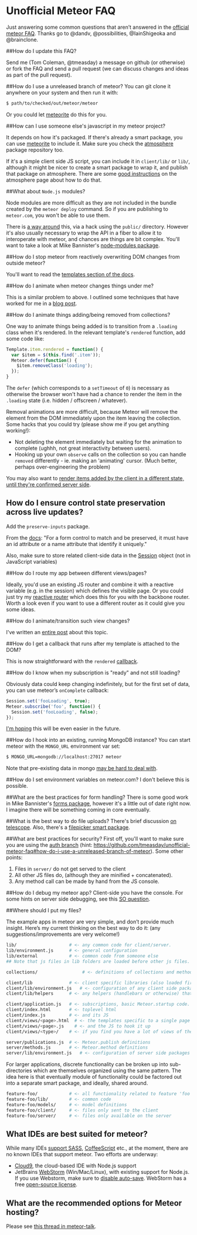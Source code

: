 Unofficial Meteor FAQ
=====================
Just answering some common questions that aren’t answered in the [official meteor FAQ](http://www.meteor.com/faq/). Thanks go to @dandv, @possibilities, @IainShigeoka and @brainclone. 

##How do I update this FAQ?

Send me (Tom Coleman, @tmeasday) a message on github (or otherwise) or fork the FAQ and send a pull request (we can discuss changes and ideas as part of the pull request).

##How do I use a unreleased branch of meteor?
You can git clone it anywhere on your system and then run it with:
```bash
$ path/to/checked/out/meteor/meteor
```

Or you could let [meteorite](http://oortcloud.github.com/meteorite/) do this for you.

##How can I use someone else's javascript in my meteor project?

It depends on how it's packaged. If there's already a smart package, you can use [meteorite](http://oortcloud.github.com/meteorite/) to include it. Make sure you check the [atmosphere](http://atmosphere.meteor.com) package repository too.

If it's a simple client side JS script, you can include it in `client/lib/` or `lib/`, although it might be nicer to create a smart package to wrap it, and publish that package on atmosphere. There are some [good instructions](https://atmosphere.meteor.com/wtf/package) on the atmosphere page about how to do that.

##What about `Node.js` modules?

Node modules are more difficult as they are not included in the bundle created by the  `meteor deploy` command. So if you are publishing to `meteor.com`, you won't be able to use them.

There is [a way around](http://stackoverflow.com/questions/10476170/how-can-i-deploy-node-modules-in-a-meteor-app-on-meteor-com) this, via a hack using the `public/` directory. However it's also usually necessary to wrap the API in a fiber to allow it to interoperate with meteor, and chances are things are bit complex. You'll want to take a look at Mike Bannister's [node-modules package](https://github.com/possibilities/meteor-node-modules).


##How do I stop meteor from reactively overwriting DOM changes from outside meteor?

You'll want to read the [templates section of the docs](http://docs.meteor.com/#templates_api).

##How do I animate when meteor changes things under me?

This is a similar problem to above. I outlined some techniques that have worked for me in a [blog post](http://bindle.me/blog/index.php/658/animations-in-meteor-state-of-the-game). 

##How do I animate things adding/being removed from collections?

One way to animate things being added is to transition from a `.loading` class when it's rendered. In the relevant template's `rendered` function, add some code like:
```js
Template.item.rendered = function() {
  var $item = $(this.find('.item'));
  Meteor.defer(function() {
    $item.removeClass('loading');
  });
}
```

The `defer` (which corresponds to a `setTimeout` of `0`) is necessary as otherwise the browser won't have had a chance to render the item in the `.loading` state (i.e. hidden / offscreen / whatever).

Removal animations are more difficult, because Meteor will remove the element from the DOM immediately upon the item leaving the collection. Some hacks that you could try (please show me if you get anything working!): 
  - Not deleting the element immediately but waiting for the animation to complete (ughhh, not great interactivity between users).
  - Hooking up your own `observe` calls on the collection so you can handle `removed` differently - ie. making an 'animating' cursor. (Much better, perhaps over-engineering the problem)

You may also want to [render items added by the client in a different state, until they're confirmed server side](http://stackoverflow.com/questions/10082537/in-meteor-how-do-i-show-newly-inserted-data-as-greyed-out-until-its-been-confi).

## How do I ensure control state preservation across live updates?

Add the `preserve-inputs` package.

From the [docs](http://docs.meteor.com): "For a form control to match and be preserved, it must have an id attribute or a name attribute that identify it uniquely."

Also, make sure to store related client-side data in the [Session](http://docs.meteor.com/#session) object (not in JavaScript variables)



##How do I route my app between different views/pages?

Ideally, you'd use an existing JS router and combine it with a reactive variable (e.g. in the session) which defines the visible page. Or you could just try my [reactive router](https://github.com/tmeasday/meteor-router) which does this for you with the backbone router. Worth a look even if you want to use a different router as it could give you some ideas.

##How do I animate/transition such view changes?

I've written an [entire post](http://bindle.me/blog/index.php/679/page-transitions-in-meteor-getleague-com) about this topic.

##How do I get a callback that runs after my template is attached to the DOM?

This is now straightforward with the `rendered` [callback](http://docs.meteor.com/#template_rendered).

##How do I know when my subscription is "ready" and not still loading?

Obviously data could keep changing indefinitely, but for the first set of data, you can use meteor’s `onComplete` callback:

```js
Session.set('fooLoading', true); 
Meteor.subscribe('foo', function() { 
  Session.set('fooLoading', false); 
});
```

[I'm hoping](https://github.com/meteor/meteor/pull/273) this will be even easier in the future.

##How do I hook into an existing, running MongoDB instance?
You can start meteor with the `MONGO_URL` environment var set:
```bash
$ MONGO_URL=mongodb://localhost:27017 meteor
```

Note that pre-existing data in mongo [may be hard to deal with](https://github.com/meteor/meteor/issues/61).

##How do I set environment variables on meteor.com?
I don't believe this is possible.

##What are the best practices for form handling?
There is some good work in Mike Bannister's [forms package](http://forms.meteor.com/), however it's a little out of date right now. I imagine there will be something coming in core eventually.

##What is the best way to do file uploads?
There's brief discussion [on telescope](http://telesc.pe/posts/ae8561f8-02c6-47da-81d3-4758ee6effa3). Also, there's a [filepicker smart package](https://atmosphere.meteor.com/package/filepicker).

##What are best practices for security?
First off, you'll want to make sure you are using the [auth branch](https://github.com/meteor/meteor/wiki/Getting-Started-with-Auth) (hint: https://github.com/tmeasday/unofficial-meteor-faq#how-do-i-use-a-unreleased-branch-of-meteor). Some other points:

1. Files in `server/` do not get served to the client
2. All other JS files do, (although they are minified + concatenated).
3. Any method call can be made by hand from the JS console.

##How do I debug my meteor app?
Client-side you have the console. For some hints on server side debugging, see this [SO question](http://stackoverflow.com/questions/12448848/how-to-debug-and-log-own-code-on-the-server-side-of-meteor/12507788#12507788).

##Where should I put my files?

The example apps in meteor are very simple, and don’t provide much insight. Here’s my current thinking on the best way to do it: (any suggestions/improvements are very welcome!)

```bash
lib/                    # <- any common code for client/server. 
lib/environment.js      # <- general configuration
lib/external            # <- common code from someone else
## Note that js files in lib folders are loaded before other js files.

collections/                 # <- definitions of collections and methods on them (could be models/)

client/lib              # <- client specific libraries (also loaded first)
client/lib/environment.js   # <- configuration of any client side packages
client/lib/helpers      # <- any helpers (handlebars or otherwise) that are used often in view files

client/application.js   # <- subscriptions, basic Meteor.startup code.
client/index.html       # <- toplevel html
client/index.js         # <- and its JS
client/views/<page>.html  # <- the templates specific to a single page
client/views/<page>.js    # <- and the JS to hook it up
client/views/<type>/    # <- if you find you have a lot of views of the same object type

server/publications.js  # <- Meteor.publish definitions
server/methods.js       # <- Meteor.method definitions
server/lib/environment.js   # <- configuration of server side packages
```

For larger applications, discrete functionality can be broken up into sub-directories which are themselves organized using the same pattern. The idea here is that eventually module of functionality could be factored out into a separate smart package, and ideally, shared around.

```bash
feature-foo/            # <- all functionality related to feature 'foo'
feature-foo/lib/        # <- common code
feature-foo/models/     # <- model definitions
feature-foo/client/     # <- files only sent to the client
feature-foo/server/     # <- files only available on the server
```

## What IDEs are best suited for meteor?

While many IDEs [support SASS](http://sass-lang.com/editors.html), [CoffeeScript](http://stackoverflow.com/questions/4084167/ide-or-its-add-in-for-coffeescript-programming) etc., at the moment, there are no known IDEs that support meteor. Two efforts are underway:

* [Cloud9](https://github.com/meteor/meteor/issues/214#issuecomment-8892697), the cloud-based IDE with Node.js support
* JetBrains [WebStorm](http://youtrack.jetbrains.com/issue/WI-13858) (Win/Mac/Linux), with existing support for Node.js. If you use Webstorm, make sure to [disable auto-save](devnet.jetbrains.net/message/5469319). WebStorm has a free [open-source license](http://www.jetbrains.com/webstorm/buy/index.jsp).

## What are the recommended options for Meteor hosting?

Please see [this thread in meteor-talk](https://groups.google.com/forum/#!topic/meteor-talk/Y7N2RwjZiNQ).
